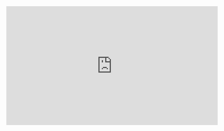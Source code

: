 <iframe width="560" height="315" src="https://www.youtube.com/embed/bZomCcE1vPY" frameborder="0" allow="autoplay; encrypted-media" allowfullscreen></iframe>
